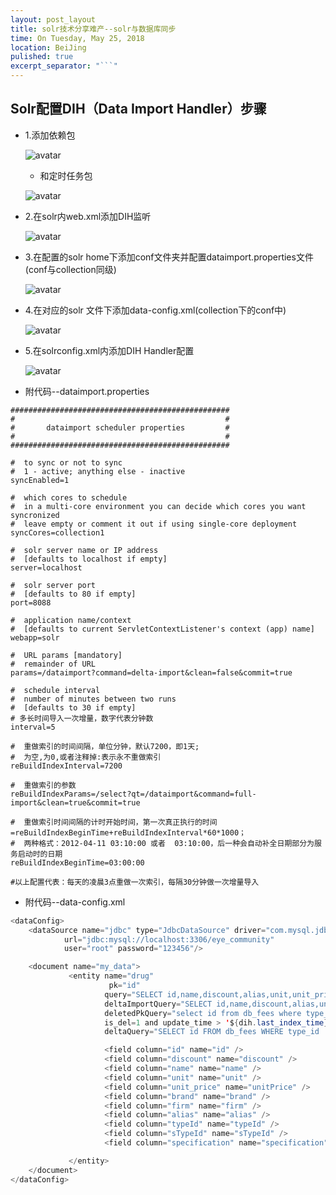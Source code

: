 ```yaml
---
layout: post_layout
title: solr技术分享难产--solr与数据库同步
time: On Tuesday, May 25, 2018
location: BeiJing
pulished: true
excerpt_separator: "```"
---
```


## Solr配置DIH（Data Import Handler）步骤
* 1.添加依赖包

    ![avatar](https://kujmsliwang.github.io/assets/img/solr/dih1.png)
   * 和定时任务包

    ![avatar](https://kujmsliwang.github.io/assets/img/solr/dih2.png)
* 2.在solr内web.xml添加DIH监听

    ![avatar](https://kujmsliwang.github.io/assets/img/solr/dih3.png)
* 3.在配置的solr home下添加conf文件夹并配置dataimport.properties文件(conf与collection同级)

    ![avatar](https://kujmsliwang.github.io/assets/img/solr/dih4.png)
* 4.在对应的solr 文件下添加data-config.xml(collection下的conf中)

    ![avatar](https://kujmsliwang.github.io/assets/img/solr/dih5.png)
* 5.在solrconfig.xml内添加DIH Handler配置

    ![avatar](https://kujmsliwang.github.io/assets/img/solr/dih6.png)

* 附代码--dataimport.properties

```mysql
#################################################
#                                               #
#       dataimport scheduler properties         #
#                                               #
#################################################

#  to sync or not to sync
#  1 - active; anything else - inactive
syncEnabled=1

#  which cores to schedule
#  in a multi-core environment you can decide which cores you want syncronized
#  leave empty or comment it out if using single-core deployment
syncCores=collection1

#  solr server name or IP address
#  [defaults to localhost if empty]
server=localhost

#  solr server port
#  [defaults to 80 if empty]
port=8088

#  application name/context
#  [defaults to current ServletContextListener's context (app) name]
webapp=solr

#  URL params [mandatory]
#  remainder of URL
params=/dataimport?command=delta-import&clean=false&commit=true

#  schedule interval
#  number of minutes between two runs
#  [defaults to 30 if empty]
# 多长时间导入一次增量，数字代表分钟数
interval=5

#  重做索引的时间间隔，单位分钟，默认7200，即1天;
#  为空,为0,或者注释掉:表示永不重做索引
reBuildIndexInterval=7200

#  重做索引的参数
reBuildIndexParams=/select?qt=/dataimport&command=full-import&clean=true&commit=true

#  重做索引时间间隔的计时开始时间，第一次真正执行的时间=reBuildIndexBeginTime+reBuildIndexInterval*60*1000；
#  两种格式：2012-04-11 03:10:00 或者  03:10:00，后一种会自动补全日期部分为服务启动时的日期
reBuildIndexBeginTime=03:00:00

#以上配置代表：每天的凌晨3点重做一次索引，每隔30分钟做一次增量导入

```

* 附代码--data-config.xml

```java
<dataConfig>
    <dataSource name="jdbc" type="JdbcDataSource" driver="com.mysql.jdbc.Driver"
            url="jdbc:mysql://localhost:3306/eye_community"
            user="root" password="123456"/>

    <document name="my_data">
             <entity name="drug"
                      pk="id"
                     query="SELECT id,name,discount,alias,unit,unit_price,brand,firm,type_id typeId,s_type_id sTypeId,specification from db_fees where type_id !=2 and is_del=0"
                     deltaImportQuery="SELECT id,name,discount,alias,unit,unit_price,brand,firm,type_id typeId,s_type_id sTypeId,specification from db_fees where type_id !=2 and is_del=0 and id='${dataimporter.delta.id}'"
                     deletedPkQuery="select id from db_fees where type_id !=2 and
                     is_del=1 and update_time > '${dih.last_index_time}'"
                     deltaQuery="SELECT id FROM db_fees WHERE type_id !=2 and is_del=0 and update_time> '${dih.last_index_time}'" >

                     <field column="id" name="id" />
                     <field column="discount" name="discount" />
                     <field column="name" name="name" />
                     <field column="unit" name="unit" />
                     <field column="unit_price" name="unitPrice" />
                     <field column="brand" name="brand" />
                     <field column="firm" name="firm" />
                     <field column="alias" name="alias" />
                     <field column="typeId" name="typeId" />
                     <field column="sTypeId" name="sTypeId" />
                     <field column="specification" name="specification" />

             </entity>
    </document>
</dataConfig>
```